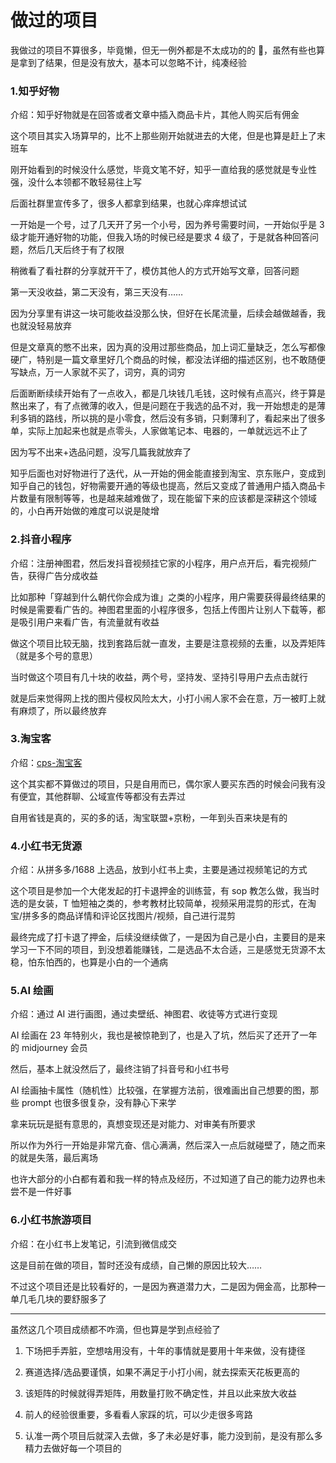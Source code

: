 # 做过的项目

我做过的项目不算很多，毕竟懒，但无一例外都是不太成功的的 🤑，虽然有些也算是拿到了结果，但是没有放大，基本可以忽略不计，纯凑经验

### 1.知乎好物

介绍：知乎好物就是在回答或者文章中插入商品卡片，其他人购买后有佣金

这个项目其实入场算早的，比不上那些刚开始就进去的大佬，但是也算是赶上了末班车

刚开始看到的时候没什么感觉，毕竟文笔不好，知乎一直给我的感觉就是专业性强，没什么本领都不敢轻易往上写

后面社群里宣传多了，很多人都拿到结果，也就心痒痒想试试

一开始是一个号，过了几天开了另一个小号，因为养号需要时间，一开始似乎是 3 级才能开通好物的功能，但我入场的时候已经是要求 4 级了，于是就各种回答问题，然后几天后终于有了权限

稍微看了看社群的分享就开干了，模仿其他人的方式开始写文章，回答问题

第一天没收益，第二天没有，第三天没有……

因为分享里有讲这一块可能收益没那么快，但好在长尾流量，后续会越做越香，我也就没轻易放弃

但是文章真的憋不出来，因为真的没用过那些商品，加上词汇量缺乏，怎么写都像硬广，特别是一篇文章里好几个商品的时候，都没法详细的描述区别，也不敢随便写缺点，万一人家就不买了，词穷，真的词穷

后面断断续续开始有了一点收入，都是几块钱几毛钱，这时候有点高兴，终于算是熬出来了，有了点微薄的收入，但是问题在于我选的品不对，我一开始想走的是薄利多销的路线，所以挑的是小零食，然后没有多销，只剩薄利了，看起来出了很多单，实际上加起来也就是点零头，人家做笔记本、电器的，一单就远远不止了

因为写不出来+选品问题，没写几篇我就放弃了

知乎后面也对好物进行了迭代，从一开始的佣金能直接到淘宝、京东账户，变成到知乎自己的钱包，好物需要开通的等级也提高，然后又变成了普通用户插入商品卡片数量有限制等等，也是越来越难做了，现在能留下来的应该都是深耕这个领域的，小白再开始做的难度可以说是陡增

### 2.抖音小程序

介绍：注册神图君，然后发抖音视频挂它家的小程序，用户点开后，看完视频广告，获得广告分成收益

比如那种「穿越到什么朝代你会成为谁」之类的小程序，用户需要获得最终结果的时候是需要看广告的。神图君里面的小程序很多，包括上传图片让别人下载等，都是吸引用户来看广告，有流量就有收益

做这个项目比较无脑，找到套路后就一直发，主要是注意视频的去重，以及弄矩阵（就是多个号的意思）

当时做这个项目有几十块的收益，两个号，坚持发、坚持引导用户去点击就行

就是后来觉得网上找的图片侵权风险太大，小打小闹人家不会在意，万一被盯上就有麻烦了，所以最终放弃

### 3.淘宝客

介绍：[cps-淘宝客](/docs/projects/cps-taobao)

这个其实都不算做过的项目，只是自用而已，偶尔家人要买东西的时候会问我有没有便宜，其他群聊、公域宣传等都没有去弄过

自用省钱是真的，买的多的话，淘宝联盟+京粉，一年到头百来块是有的

### 4.小红书无货源

介绍：从拼多多/1688 上选品，放到小红书上卖，主要是通过视频笔记的方式

这个项目是参加一个大佬发起的打卡退押金的训练营，有 sop 教怎么做，我当时选的是女装，T 恤短袖之类的，参考教材比较简单，视频采用混剪的形式，在淘宝/拼多多的商品详情和评论区找图片/视频，自己进行混剪

最终完成了打卡退了押金，后续没继续做了，一是因为自己是小白，主要目的是来学习一下不同的项目，到没想着能赚钱，二是选品不太合适，三是感觉无货源不太稳，怕东怕西的，也算是小白的一个通病

### 5.AI 绘画

介绍：通过 AI 进行画图，通过卖壁纸、神图君、收徒等方式进行变现

AI 绘画在 23 年特别火，我也是被惊艳到了，也是入了坑，然后买了还开了一年的 midjourney 会员

然后，基本上就没然后了，最终注销了抖音号和小红书号

AI 绘画抽卡属性（随机性）比较强，在掌握方法前，很难画出自己想要的图，那些 prompt 也很多很复杂，没有静心下来学

拿来玩玩是挺有意思的，真想变现还是对能力、对审美有所要求

所以作为外行一开始是非常亢奋、信心满满，然后深入一点后就碰壁了，随之而来的就是失落，最后离场

也许大部分的小白都有着和我一样的特点及经历，不过知道了自己的能力边界也未尝不是一件好事

### 6.小红书旅游项目

介绍：在小红书上发笔记，引流到微信成交

这是目前在做的项目，暂时还没有成绩，自己懒的原因比较大……

不过这个项目还是比较看好的，一是因为赛道潜力大，二是因为佣金高，比那种一单几毛几块的要舒服多了

---

虽然这几个项目成绩都不咋滴，但也算是学到点经验了

1. 下场把手弄脏，空想啥用没有，十年的事情就是要用十年来做，没有捷径

2. 赛道选择/选品要谨慎，如果不满足于小打小闹，就去探索天花板更高的

3. 该矩阵的时候就得弄矩阵，用数量打败不确定性，并且以此来放大收益

4. 前人的经验很重要，多看看人家踩的坑，可以少走很多弯路

5. 认准一两个项目后就深入去做，多了未必是好事，能力没到前，是没有那么多精力去做好每一个项目的
